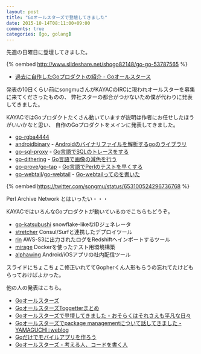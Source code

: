 ```yaml
---
layout: post
title: "Goオールスターズで登壇してきました"
date: 2015-10-14T08:11:00+09:00
comments: true
categories: [go, golang]
---
```


先週の日曜日に登壇してきました。

{% oembed http://www.slideshare.net/shogo82148/go-go-53787565 %}

- [過去に自作したGoプロダクトの紹介 - Goオールスタース](http://www.slideshare.net/shogo82148/go-go-53787565)

<!-- More -->

発表の10日くらい前にsongmuさんがKAYACのIRCに現われオールスターを募集に来てくださったものの、
弊社スターの都合がつかないため僕が代わりに発表してきました。

KAYACではGoプロダクトたくさん動いていますが説明は作者にお任せしたほうがいいかなと思い、
自作のGoプロダクトをメインに発表してきました。

- [go-rgba4444](https://github.com/shogo82148/go-rgba4444)
- [androidbinary](https://github.com/shogo82148/androidbinary) - [Androidのバイナリファイルを解析するgoのライブラリ](http://shogo82148.github.io/blog/2014/05/07/androidbinary/)
- [go-sql-proxy](https://github.com/shogo82148/go-sql-proxy) - [Go言語でSQLのトレースをする](http://shogo82148.github.io/blog/2015/05/13/golang-sql-proxy/)
- [go-dithering](https://github.com/shogo82148/go-dithering) - [Go言語で画像の減色を行う](http://shogo82148.github.io/blog/2015/04/25/quantize-image-in-golang/)
- [go-prove](https://github.com/shogo82148/go-prove)/[go-tap](https://github.com/shogo82148/go-tap) - [Go言語でPerlのテストを早くする](http://shogo82148.github.io/blog/2015/09/19/faster-perl-test-with-go-lang/)
- [go-webtail](https://github.com/shogo82148/go-webtail)/[go-webtail](https://github.com/shogo82148/go-tail) - [Go-webtailってのを書いた](http://shogo82148.github.io/blog/2015/06/21/go-webtail/)

{% oembed https://twitter.com/songmu/status/653100524296736768 %}

Perl Archive Network とはいったい・・・

KAYACではいろんなGoプロダクトが動いているのでこちらもどうぞ。

- [go-katsubushi](https://github.com/kayac/go-katsubushi) snowﬂake-likeなIDジェネレータ
- [stretcher](https://github.com/fujiwara/stretcher) Consul/Surfと連携したデプロイツール
- [rin](https://github.com/fujiwara/Rin) AWS-S3に出力されたログをRedshiftへインポートするツール
- [mirage](https://github.com/acidlemon/mirage) Dockerを使ったテスト用環境構築
- [alphawing](https://github.com/kayac/alphawing) Android/iOSアプリの社内配信ツール

スライドにちょこちょこ修正いれててGopherくん人形もらうの忘れてたけどもらっておけばよかった。

他の人の発表はこちら。

- [Goオールスターズ](http://eventdots.jp/event/571126)
- [GoオールスターズToggetterまとめ](http://togetter.com/li/885585)
- [Goオールスターズで登壇してきました - おそらくはそれさえも平凡な日々](http://www.songmu.jp/riji/entry/2015-10-12-go-all-stars.html)
- [Goオールスターズでpackage managementについて話してきました - YAMAGUCHI::weblog](http://ymotongpoo.hatenablog.com/entry/2015/10/13/104247)
- [Goだけでモバイルアプリを作ろう](http://www.slideshare.net/takuyaueda967/go-53785408)
- [Goオールスターズ - 考える人、コードを書く人](http://bokko.hatenablog.com/entry/2015/10/12/151641)
